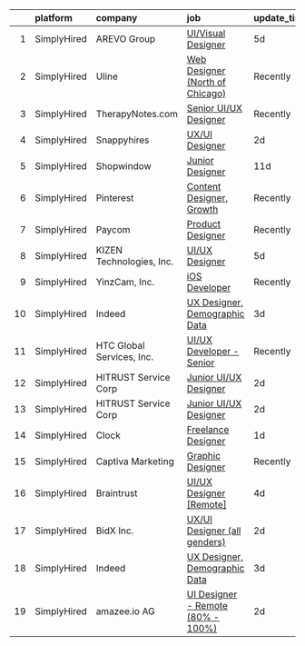 

|    | platform    | company                   | job                                                                                                                                       | update_time   | location                |
|---:|:------------|:--------------------------|:------------------------------------------------------------------------------------------------------------------------------------------|:--------------|:------------------------|
|  1 | SimplyHired | AREVO Group               | [UI/Visual Designer](https://www.simplyhired.com/job/qrm7lu0OeOtigHUZG8eRnpMQShi763qtXMlsN8j_zyfqy4XSh3muUw?q=ui+designer)                | 5d            | Remote                  |
|  2 | SimplyHired | Uline                     | [Web Designer (North of Chicago)](https://www.simplyhired.com/job/R7nnTqvsbmA4vbD-Y5wWE_kvbR_E8JahJe36WFvxALSsjU3nTzxarA?q=ui+designer)   | Recently      | Chicago, IL             |
|  3 | SimplyHired | TherapyNotes.com          | [Senior UI/UX Designer](https://www.simplyhired.com/job/_Uk1u6lt2JTZLbpNE2Rei76nDh0YNkvmbKzkaQVSLOZUSGQRnMb6Yw?q=ui+designer)             | Recently      | Remote                  |
|  4 | SimplyHired | Snappyhires               | [UX/UI Designer](https://www.simplyhired.com/job/3SiLEZloheHPU754sjccBWV0SvWG4pypQCHsOWsaz9lGRhU8L8QUhw?q=ui+designer)                    | 2d            | Remote                  |
|  5 | SimplyHired | Shopwindow                | [Junior Designer](https://www.simplyhired.com/job/PIXtecCQ-pbuE3C4pE6G7FahMmVkRIMAEPiXJZ97KM8XtRfwqWoWPA?q=ui+designer)                   | 11d           | Remote                  |
|  6 | SimplyHired | Pinterest                 | [Content Designer, Growth](https://www.simplyhired.com/job/r3rLZ8wDZxpE9zJ0WmWmkB6vKADvM4enwQNvRoPjurIWqrAC4bhnpw?q=ui+designer)          | Recently      | Remote                  |
|  7 | SimplyHired | Paycom                    | [Product Designer](https://www.simplyhired.com/job/sTicsWpEbBaN_PDIYOQLlIPFYVeVVEqPog0YzBBQapUXHdf-2SKMxQ?q=ui+designer)                  | Recently      | Oklahoma City, OK       |
|  8 | SimplyHired | KIZEN Technologies, Inc.  | [UI/UX Designer](https://www.simplyhired.com/job/Z3Rzkedb70KAek2a_LsirKWRFE0dVUHdLPHYXovhNJU7NdnUrlAR9Q?q=ui+designer)                    | 5d            | Austin, TX              |
|  9 | SimplyHired | YinzCam, Inc.             | [iOS Developer](https://www.simplyhired.com/job/O7s3dealHuxhU0MGhoaMnfOJziqVEUTHKEJtlDWUSPF8S_dqWf-8-Q?q=ui+designer)                     | Recently      | Pittsburgh, PA          |
| 10 | SimplyHired | Indeed                    | [UX Designer, Demographic Data](https://www.simplyhired.com/job/EhvrYZ-w5f4JtEznfoPDOusS9d2xxQaEPo7-PB_E3-ExB_te0X7pUA?q=ui+designer)     | 3d            | Austin, TX +4 locations |
| 11 | SimplyHired | HTC Global Services, Inc. | [UI/UX Developer - Senior](https://www.simplyhired.com/job/uP9SOiUU3_szTi8WZpb6RVWt9vblNvWeXgCSLlsc9JzUYjZkfoYuuQ?q=ui+designer)          | Recently      | Troy, MI                |
| 12 | SimplyHired | HITRUST Service Corp      | [Junior UI/UX Designer](https://www.simplyhired.com/job/zst4km36_B2tckH_VS4XOKBDUmxUu1dOd-VHtKd-3o8Cow__FIA4Ag?q=ui+designer)             | 2d            | Frisco, TX              |
| 13 | SimplyHired | HITRUST Service Corp      | [Junior UI/UX Designer](https://www.simplyhired.com/job/zst4km36_B2tckH_VS4XOKBDUmxUu1dOd-VHtKd-3o8Cow__FIA4Ag?q=ui+designer)             | 2d            | Frisco, TX              |
| 14 | SimplyHired | Clock                     | [Freelance Designer](https://www.simplyhired.com/job/azWYs328uYgHNKX-bkKPmNsHomI5rLTiqPqUyC8lxNooy1t91fr_RA?q=ui+designer)                | 1d            | Remote                  |
| 15 | SimplyHired | Captiva Marketing         | [Graphic Designer](https://www.simplyhired.com/job/aPdieEgUaF2M3RAijjsGJ-lneuwasfEf2wA35-QH4khAauGXzfUD3A?q=ui+designer)                  | Recently      | St. Louis, MO           |
| 16 | SimplyHired | Braintrust                | [UI/UX Designer [Remote]](https://www.simplyhired.com/job/qxAIXJURRxvHN_WJei-9NR4K2N5u3DxLKxtsLwlrVFLQcJnrjdScAQ?q=ui+designer)           | 4d            | San Francisco, CA       |
| 17 | SimplyHired | BidX Inc.                 | [UX/UI Designer (all genders)](https://www.simplyhired.com/job/fvHseha1CKr3tAgHj6eGfVXyaYm2-6XhKMWKpktji8AyptUdG5p19g?q=ui+designer)      | 2d            | Remote                  |
| 18 | SimplyHired | Indeed                    | [UX Designer, Demographic Data](https://www.simplyhired.com/job/EhvrYZ-w5f4JtEznfoPDOusS9d2xxQaEPo7-PB_E3-ExB_te0X7pUA?q=ui+designer)     | 3d            | Austin, TX              |
| 19 | SimplyHired | amazee.io AG              | [UI Designer - Remote (80% - 100%)](https://www.simplyhired.com/job/MtzTuIp2QVnrqRCKFH4SQeETRS_PvjaV5E0nVJ15doXLJNOD8yDwKA?q=ui+designer) | 2d            | Austin, TX              |